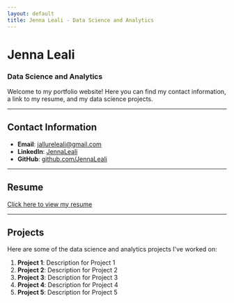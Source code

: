```yaml
---
layout: default
title: Jenna Leali - Data Science and Analytics
---
```


# Jenna Leali
### Data Science and Analytics

Welcome to my portfolio website! Here you can find my contact information, a link to my resume, and my data science projects.

---

## Contact Information
- **Email**: [jallureleali@gmail.com](mailto:jallureleali@gmail.com)
- **LinkedIn**: [JennaLeali](https://www.linkedin.com/in/jennaleali/)
- **GitHub**: [github.com/JennaLeali](https://github.com/JennaLeali)

---

## Resume
[Click here to view my resume](resume.pdf)

---

## Projects
Here are some of the data science and analytics projects I've worked on:

1. **Project 1**: Description for Project 1
2. **Project 2**: Description for Project 2
3. **Project 3**: Description for Project 3
4. **Project 4**: Description for Project 4
5. **Project 5**: Description for Project 5
